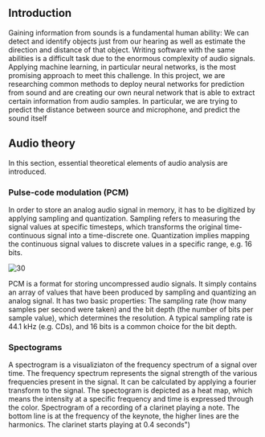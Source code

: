 ## Introduction
Gaining information from sounds is a fundamental human ability: We can detect and identify objects just from our hearing as well as estimate the direction and distance of that object. 
Writing software with the same abilities is a difficult task due to the enormous complexity of audio signals. Applying machine learning, in particular neural networks, is the most promising approach to meet this challenge. 
In this project, we are researching common methods to deploy neural networks for prediction from sound and are creating our own neural network that is able to extract certain information from audio samples. In particular, we are trying to predict the distance between source and microphone, and predict the sound itself
## Audio theory
In this section, essential theoretical elements of audio analysis are introduced.

### Pulse-code modulation (PCM)
In order to store an analog audio signal in memory, it has to be digitized by applying sampling and quantization. Sampling refers to measuring the signal values at specific timesteps, which transforms the original time-continuous signal into a time-discrete one. Quantization implies mapping the continuous signal values to discrete values in a specific range, e.g. 16 bits.


![30](https://user-images.githubusercontent.com/34604921/152850162-c6f52890-8314-4db6-a86c-18fa26acc979.JPG)



PCM is a format for storing uncompressed audio signals. It simply contains an array of values that have been produced by sampling and quantizing an analog signal. It has two basic properties:  The sampling rate (how many samples per second were taken) and the bit depth (the number of bits per sample value), which determines the resolution. A typical sampling rate is 44.1 kHz (e.g. CDs), and 16 bits is a common choice for the bit depth.
### Spectograms

A spectrogram is a visualiziaton of the frequency spectrum of a signal over time. The frequency spectrum represents the signal strength of the various frequencies present in the signal. It can be calculated by applying a fourier transform to the signal.
The spectogram is depicted as a heat map, which means the intensity at a specific frequency and time is expressed through the color.
Spectrogram of a recording of a clarinet playing a note. The bottom line is at the frequency of the keynote, the higher lines are the harmonics. The clarinet starts playing at 0.4 seconds")
